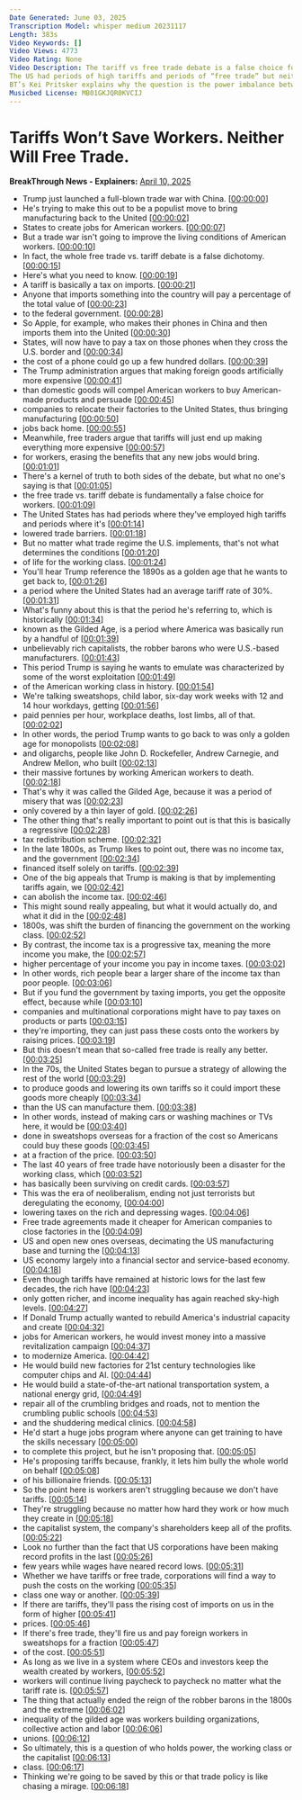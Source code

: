 ```yaml
---
Date Generated: June 03, 2025
Transcription Model: whisper medium 20231117
Length: 383s
Video Keywords: []
Video Views: 4773
Video Rating: None
Video Description: The tariff vs free trade debate is a false choice for workers.
The US had periods of high tariffs and periods of “free trade” but neither benefited workers.
BT’s Kei Pritsker explains why the question is the power imbalance between workers and capital, not trade policy.
Musicbed License: MB01GKJQR0KVCIJ
---
```


# Tariffs Won’t Save Workers. Neither Will Free Trade.
**BreakThrough News - Explainers:** [April 10, 2025](https://www.youtube.com/watch?v=UIhO4AJ1ZBY)
*  Trump just launched a full-blown trade war with China. [[00:00:00](https://www.youtube.com/watch?v=UIhO4AJ1ZBY&t=0.0s)]
*  He's trying to make this out to be a populist move to bring manufacturing back to the United [[00:00:02](https://www.youtube.com/watch?v=UIhO4AJ1ZBY&t=2.84s)]
*  States to create jobs for American workers. [[00:00:07](https://www.youtube.com/watch?v=UIhO4AJ1ZBY&t=7.36s)]
*  But a trade war isn't going to improve the living conditions of American workers. [[00:00:10](https://www.youtube.com/watch?v=UIhO4AJ1ZBY&t=10.08s)]
*  In fact, the whole free trade vs. tariff debate is a false dichotomy. [[00:00:15](https://www.youtube.com/watch?v=UIhO4AJ1ZBY&t=15.040000000000001s)]
*  Here's what you need to know. [[00:00:19](https://www.youtube.com/watch?v=UIhO4AJ1ZBY&t=19.32s)]
*  A tariff is basically a tax on imports. [[00:00:21](https://www.youtube.com/watch?v=UIhO4AJ1ZBY&t=21.28s)]
*  Anyone that imports something into the country will pay a percentage of the total value of [[00:00:23](https://www.youtube.com/watch?v=UIhO4AJ1ZBY&t=23.96s)]
*  to the federal government. [[00:00:28](https://www.youtube.com/watch?v=UIhO4AJ1ZBY&t=28.64s)]
*  So Apple, for example, who makes their phones in China and then imports them into the United [[00:00:30](https://www.youtube.com/watch?v=UIhO4AJ1ZBY&t=30.2s)]
*  States, will now have to pay a tax on those phones when they cross the U.S. border and [[00:00:34](https://www.youtube.com/watch?v=UIhO4AJ1ZBY&t=34.36s)]
*  the cost of a phone could go up a few hundred dollars. [[00:00:39](https://www.youtube.com/watch?v=UIhO4AJ1ZBY&t=39.120000000000005s)]
*  The Trump administration argues that making foreign goods artificially more expensive [[00:00:41](https://www.youtube.com/watch?v=UIhO4AJ1ZBY&t=41.96s)]
*  than domestic goods will compel American workers to buy American-made products and persuade [[00:00:45](https://www.youtube.com/watch?v=UIhO4AJ1ZBY&t=45.36s)]
*  companies to relocate their factories to the United States, thus bringing manufacturing [[00:00:50](https://www.youtube.com/watch?v=UIhO4AJ1ZBY&t=50.72s)]
*  jobs back home. [[00:00:55](https://www.youtube.com/watch?v=UIhO4AJ1ZBY&t=55.84s)]
*  Meanwhile, free traders argue that tariffs will just end up making everything more expensive [[00:00:57](https://www.youtube.com/watch?v=UIhO4AJ1ZBY&t=57.559999999999995s)]
*  for workers, erasing the benefits that any new jobs would bring. [[00:01:01](https://www.youtube.com/watch?v=UIhO4AJ1ZBY&t=61.919999999999995s)]
*  There's a kernel of truth to both sides of the debate, but what no one's saying is that [[00:01:05](https://www.youtube.com/watch?v=UIhO4AJ1ZBY&t=65.6s)]
*  the free trade vs. tariff debate is fundamentally a false choice for workers. [[00:01:09](https://www.youtube.com/watch?v=UIhO4AJ1ZBY&t=69.64s)]
*  The United States has had periods where they've employed high tariffs and periods where it's [[00:01:14](https://www.youtube.com/watch?v=UIhO4AJ1ZBY&t=74.4s)]
*  lowered trade barriers. [[00:01:18](https://www.youtube.com/watch?v=UIhO4AJ1ZBY&t=78.32s)]
*  But no matter what trade regime the U.S. implements, that's not what determines the conditions [[00:01:20](https://www.youtube.com/watch?v=UIhO4AJ1ZBY&t=80.16s)]
*  of life for the working class. [[00:01:24](https://www.youtube.com/watch?v=UIhO4AJ1ZBY&t=84.52s)]
*  You'll hear Trump reference the 1890s as a golden age that he wants to get back to, [[00:01:26](https://www.youtube.com/watch?v=UIhO4AJ1ZBY&t=86.16s)]
*  a period where the United States had an average tariff rate of 30%. [[00:01:31](https://www.youtube.com/watch?v=UIhO4AJ1ZBY&t=91.4s)]
*  What's funny about this is that the period he's referring to, which is historically [[00:01:34](https://www.youtube.com/watch?v=UIhO4AJ1ZBY&t=94.76s)]
*  known as the Gilded Age, is a period where America was basically run by a handful of [[00:01:39](https://www.youtube.com/watch?v=UIhO4AJ1ZBY&t=99.12s)]
*  unbelievably rich capitalists, the robber barons who were U.S.-based manufacturers. [[00:01:43](https://www.youtube.com/watch?v=UIhO4AJ1ZBY&t=103.96000000000001s)]
*  This period Trump is saying he wants to emulate was characterized by some of the worst exploitation [[00:01:49](https://www.youtube.com/watch?v=UIhO4AJ1ZBY&t=109.48s)]
*  of the American working class in history. [[00:01:54](https://www.youtube.com/watch?v=UIhO4AJ1ZBY&t=114.38s)]
*  We're talking sweatshops, child labor, six-day work weeks with 12 and 14 hour workdays, getting [[00:01:56](https://www.youtube.com/watch?v=UIhO4AJ1ZBY&t=116.42s)]
*  paid pennies per hour, workplace deaths, lost limbs, all of that. [[00:02:02](https://www.youtube.com/watch?v=UIhO4AJ1ZBY&t=122.89999999999999s)]
*  In other words, the period Trump wants to go back to was only a golden age for monopolists [[00:02:08](https://www.youtube.com/watch?v=UIhO4AJ1ZBY&t=128.26s)]
*  and oligarchs, people like John D. Rockefeller, Andrew Carnegie, and Andrew Mellon, who built [[00:02:13](https://www.youtube.com/watch?v=UIhO4AJ1ZBY&t=133.46s)]
*  their massive fortunes by working American workers to death. [[00:02:18](https://www.youtube.com/watch?v=UIhO4AJ1ZBY&t=138.9s)]
*  That's why it was called the Gilded Age, because it was a period of misery that was [[00:02:23](https://www.youtube.com/watch?v=UIhO4AJ1ZBY&t=143.22s)]
*  only covered by a thin layer of gold. [[00:02:26](https://www.youtube.com/watch?v=UIhO4AJ1ZBY&t=146.5s)]
*  The other thing that's really important to point out is that this is basically a regressive [[00:02:28](https://www.youtube.com/watch?v=UIhO4AJ1ZBY&t=148.94s)]
*  tax redistribution scheme. [[00:02:32](https://www.youtube.com/watch?v=UIhO4AJ1ZBY&t=152.73999999999998s)]
*  In the late 1800s, as Trump likes to point out, there was no income tax, and the government [[00:02:34](https://www.youtube.com/watch?v=UIhO4AJ1ZBY&t=154.82s)]
*  financed itself solely on tariffs. [[00:02:39](https://www.youtube.com/watch?v=UIhO4AJ1ZBY&t=159.66s)]
*  One of the big appeals that Trump is making is that by implementing tariffs again, we [[00:02:42](https://www.youtube.com/watch?v=UIhO4AJ1ZBY&t=162.5s)]
*  can abolish the income tax. [[00:02:46](https://www.youtube.com/watch?v=UIhO4AJ1ZBY&t=166.28s)]
*  This might sound really appealing, but what it would actually do, and what it did in the [[00:02:48](https://www.youtube.com/watch?v=UIhO4AJ1ZBY&t=168.48s)]
*  1800s, was shift the burden of financing the government on the working class. [[00:02:52](https://www.youtube.com/watch?v=UIhO4AJ1ZBY&t=172.32s)]
*  By contrast, the income tax is a progressive tax, meaning the more income you make, the [[00:02:57](https://www.youtube.com/watch?v=UIhO4AJ1ZBY&t=177.51999999999998s)]
*  higher percentage of your income you pay in income taxes. [[00:03:02](https://www.youtube.com/watch?v=UIhO4AJ1ZBY&t=182.79999999999998s)]
*  In other words, rich people bear a larger share of the income tax than poor people. [[00:03:06](https://www.youtube.com/watch?v=UIhO4AJ1ZBY&t=186.44s)]
*  But if you fund the government by taxing imports, you get the opposite effect, because while [[00:03:10](https://www.youtube.com/watch?v=UIhO4AJ1ZBY&t=190.92s)]
*  companies and multinational corporations might have to pay taxes on products or parts [[00:03:15](https://www.youtube.com/watch?v=UIhO4AJ1ZBY&t=195.34s)]
*  they're importing, they can just pass these costs onto the workers by raising prices. [[00:03:19](https://www.youtube.com/watch?v=UIhO4AJ1ZBY&t=199.70000000000002s)]
*  But this doesn't mean that so-called free trade is really any better. [[00:03:25](https://www.youtube.com/watch?v=UIhO4AJ1ZBY&t=205.22s)]
*  In the 70s, the United States began to pursue a strategy of allowing the rest of the world [[00:03:29](https://www.youtube.com/watch?v=UIhO4AJ1ZBY&t=209.42000000000002s)]
*  to produce goods and lowering its own tariffs so it could import these goods more cheaply [[00:03:34](https://www.youtube.com/watch?v=UIhO4AJ1ZBY&t=214.04s)]
*  than the US can manufacture them. [[00:03:38](https://www.youtube.com/watch?v=UIhO4AJ1ZBY&t=218.64000000000001s)]
*  In other words, instead of making cars or washing machines or TVs here, it would be [[00:03:40](https://www.youtube.com/watch?v=UIhO4AJ1ZBY&t=220.9s)]
*  done in sweatshops overseas for a fraction of the cost so Americans could buy these goods [[00:03:45](https://www.youtube.com/watch?v=UIhO4AJ1ZBY&t=225.5s)]
*  at a fraction of the price. [[00:03:50](https://www.youtube.com/watch?v=UIhO4AJ1ZBY&t=230.42000000000002s)]
*  The last 40 years of free trade have notoriously been a disaster for the working class, which [[00:03:52](https://www.youtube.com/watch?v=UIhO4AJ1ZBY&t=232.10000000000002s)]
*  has basically been surviving on credit cards. [[00:03:57](https://www.youtube.com/watch?v=UIhO4AJ1ZBY&t=237.74s)]
*  This was the era of neoliberalism, ending not just terrorists but deregulating the economy, [[00:04:00](https://www.youtube.com/watch?v=UIhO4AJ1ZBY&t=240.94s)]
*  lowering taxes on the rich and depressing wages. [[00:04:06](https://www.youtube.com/watch?v=UIhO4AJ1ZBY&t=246.3s)]
*  Free trade agreements made it cheaper for American companies to close factories in the [[00:04:09](https://www.youtube.com/watch?v=UIhO4AJ1ZBY&t=249.22s)]
*  US and open new ones overseas, decimating the US manufacturing base and turning the [[00:04:13](https://www.youtube.com/watch?v=UIhO4AJ1ZBY&t=253.1s)]
*  US economy largely into a financial sector and service-based economy. [[00:04:18](https://www.youtube.com/watch?v=UIhO4AJ1ZBY&t=258.3s)]
*  Even though tariffs have remained at historic lows for the last few decades, the rich have [[00:04:23](https://www.youtube.com/watch?v=UIhO4AJ1ZBY&t=263.3s)]
*  only gotten richer, and income inequality has again reached sky-high levels. [[00:04:27](https://www.youtube.com/watch?v=UIhO4AJ1ZBY&t=267.38s)]
*  If Donald Trump actually wanted to rebuild America's industrial capacity and create [[00:04:32](https://www.youtube.com/watch?v=UIhO4AJ1ZBY&t=272.52s)]
*  jobs for American workers, he would invest money into a massive revitalization campaign [[00:04:37](https://www.youtube.com/watch?v=UIhO4AJ1ZBY&t=277.02s)]
*  to modernize America. [[00:04:42](https://www.youtube.com/watch?v=UIhO4AJ1ZBY&t=282.46s)]
*  He would build new factories for 21st century technologies like computer chips and AI. [[00:04:44](https://www.youtube.com/watch?v=UIhO4AJ1ZBY&t=284.29999999999995s)]
*  He would build a state-of-the-art national transportation system, a national energy grid, [[00:04:49](https://www.youtube.com/watch?v=UIhO4AJ1ZBY&t=289.02s)]
*  repair all of the crumbling bridges and roads, not to mention the crumbling public schools [[00:04:53](https://www.youtube.com/watch?v=UIhO4AJ1ZBY&t=293.9s)]
*  and the shuddering medical clinics. [[00:04:58](https://www.youtube.com/watch?v=UIhO4AJ1ZBY&t=298.78s)]
*  He'd start a huge jobs program where anyone can get training to have the skills necessary [[00:05:00](https://www.youtube.com/watch?v=UIhO4AJ1ZBY&t=300.94s)]
*  to complete this project, but he isn't proposing that. [[00:05:05](https://www.youtube.com/watch?v=UIhO4AJ1ZBY&t=305.7s)]
*  He's proposing tariffs because, frankly, it lets him bully the whole world on behalf [[00:05:08](https://www.youtube.com/watch?v=UIhO4AJ1ZBY&t=308.65999999999997s)]
*  of his billionaire friends. [[00:05:13](https://www.youtube.com/watch?v=UIhO4AJ1ZBY&t=313.14s)]
*  So the point here is workers aren't struggling because we don't have tariffs. [[00:05:14](https://www.youtube.com/watch?v=UIhO4AJ1ZBY&t=314.9s)]
*  They're struggling because no matter how hard they work or how much they create in [[00:05:18](https://www.youtube.com/watch?v=UIhO4AJ1ZBY&t=318.65999999999997s)]
*  the capitalist system, the company's shareholders keep all of the profits. [[00:05:22](https://www.youtube.com/watch?v=UIhO4AJ1ZBY&t=322.53999999999996s)]
*  Look no further than the fact that US corporations have been making record profits in the last [[00:05:26](https://www.youtube.com/watch?v=UIhO4AJ1ZBY&t=326.9s)]
*  few years while wages have neared record lows. [[00:05:31](https://www.youtube.com/watch?v=UIhO4AJ1ZBY&t=331.46s)]
*  Whether we have tariffs or free trade, corporations will find a way to push the costs on the working [[00:05:35](https://www.youtube.com/watch?v=UIhO4AJ1ZBY&t=335.06s)]
*  class one way or another. [[00:05:39](https://www.youtube.com/watch?v=UIhO4AJ1ZBY&t=339.9s)]
*  If there are tariffs, they'll pass the rising cost of imports on us in the form of higher [[00:05:41](https://www.youtube.com/watch?v=UIhO4AJ1ZBY&t=341.74s)]
*  prices. [[00:05:46](https://www.youtube.com/watch?v=UIhO4AJ1ZBY&t=346.18s)]
*  If there's free trade, they'll fire us and pay foreign workers in sweatshops for a fraction [[00:05:47](https://www.youtube.com/watch?v=UIhO4AJ1ZBY&t=347.18s)]
*  of the cost. [[00:05:51](https://www.youtube.com/watch?v=UIhO4AJ1ZBY&t=351.04s)]
*  As long as we live in a system where CEOs and investors keep the wealth created by workers, [[00:05:52](https://www.youtube.com/watch?v=UIhO4AJ1ZBY&t=352.12s)]
*  workers will continue living paycheck to paycheck no matter what the tariff rate is. [[00:05:57](https://www.youtube.com/watch?v=UIhO4AJ1ZBY&t=357.86s)]
*  The thing that actually ended the reign of the robber barons in the 1800s and the extreme [[00:06:02](https://www.youtube.com/watch?v=UIhO4AJ1ZBY&t=362.06s)]
*  inequality of the gilded age was workers building organizations, collective action and labor [[00:06:06](https://www.youtube.com/watch?v=UIhO4AJ1ZBY&t=366.54s)]
*  unions. [[00:06:12](https://www.youtube.com/watch?v=UIhO4AJ1ZBY&t=372.06s)]
*  So ultimately, this is a question of who holds power, the working class or the capitalist [[00:06:13](https://www.youtube.com/watch?v=UIhO4AJ1ZBY&t=373.06s)]
*  class. [[00:06:17](https://www.youtube.com/watch?v=UIhO4AJ1ZBY&t=377.66s)]
*  Thinking we're going to be saved by this or that trade policy is like chasing a mirage. [[00:06:18](https://www.youtube.com/watch?v=UIhO4AJ1ZBY&t=378.66s)]
